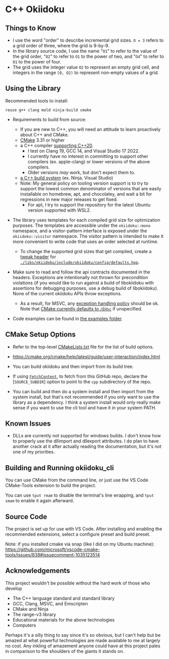 <!-- SPDX-FileCopyrightText: 2020 David Fong -->
<!-- SPDX-License-Identifier: CC0-1.0 -->
<!-- cspell:dictionaries cpp-refined -->
# C++ Okiidoku

## Things to Know

- I use the word "order" to describe incremental grid sizes. `O = 3` refers to a grid order of three, where the grid is 9-by-9.
- In the library source code, I use the name "`O1`" to refer to the value of the grid order, "`O2`" to refer to `O1` to the power of two, and "`O4`" to refer to `O1` to the power of four.
- The grid uses the integer value `O2` to represent an empty grid cell, and integers in the range `[0, O2)` to represent non-empty values of a grid.

## Using the Library

Recommended tools to install:

```none
reuse g++ clang mold ninja-build cmake
```

- Requirements to build from source:
  - If you are new to C++, you will need an attitude to learn proactively about C++ and CMake.
  - [CMake](https://cmake.org/install/) 3.31 or higher
  - a C++ compiler [supporting C++20](https://en.cppreference.com/w/cpp/compiler_support).
    - I test on Clang 19, GCC 14, and Visual Studio 17 2022.
    - I currently have no interest in committing to support other compilers (ex. apple-clang) or lower versions of the above compilers.
    - Older versions _may_ work, but don't expect them to.
  - [a C++ build system](https://cmake.org/cmake/help/latest/manual/cmake-generators.7.html) (ex. Ninja, Visual Studio)
  - Note: My general policy on tooling version support is to try to support the lowest common denominator of versions that are easily installable on homebrew, apt, and chocolatey, and wait a bit for regressions in new major releases to get fixed.
    - For apt, I try to support the repository for the latest Ubuntu version supported with WSL2.

- The library uses templates for each compiled grid size for optimization purposes. The templates are accessible under the `okiidoku::mono` namespace, and a visitor-pattern interface is exposed under the `okiidoku::visitor` namespace. The visitor pattern is intended to make it more convenient to write code that uses an order selected at runtime.
  - To change the supported grid sizes that get compiled, create a [tweak header](https://vector-of-bool.github.io/2020/10/04/lib-configuration.html#providing-a-tweak-header) for [`./libs/okiidoku/include/okiidoku/config/defaults.hpp`](./libs/okiidoku/include/okiidoku/config/defaults.hpp).

- Make sure to read and follow the api contracts documented in the headers. Exceptions are intentionally not thrown for precondition violations (if you would like to run against a build of libokiidoku with assertions for debugging purposes, use a debug build of libokiidoku). None of the current okiidoku APIs throw exceptions.
  - As a result, for MSVC, any [exception handling policy](https://docs.microsoft.com/en-us/cpp/build/reference/eh-exception-handling-model#standard-c-exception-handling) should be ok. Note that [CMake currently defaults to `/EHsc`](https://gitlab.kitware.com/cmake/cmake/-/issues/20610) if unspecified.

- Code examples can be found in [the examples folder](./libs/okiidoku/examples/).

## CMake Setup Options

- Refer to the top-level [CMakeLists.txt](./CMakeLists.txt) file for the list of build options.
- https://cmake.org/cmake/help/latest/guide/user-interaction/index.html

- You can build okiidoku and then import from its build tree.

- If using [`FetchContent`](https://cmake.org/cmake/help/latest/module/FetchContent.html), to fetch from this GitHub repo, declare the [`SOURCE_SUBDIR`] option to point to the `cpp` subdirectory of the repo.

- You can build and then do a system install and then import from the system install, but that's not recommended if you only want to use the library as a dependency. I think a system install would only really make sense if you want to use the cli tool and have it in your system PATH.

## Known Issues

- DLLs are currently not supported for windows builds. I don't know how to properly use the dllimport and dllexport attributes. I do plan to have another crack at it after actually reading the documentation, but it's not one of my priorities.

## Building and Running okiidoku\_cli

You can use CMake from the command line, or just use the VS Code CMake-Tools extension to build the project.

You can use `tput rmam` to disable the terminal's line wrapping, and `tput smam` to enable it again afterward.

## Source Code

The project is set up for use with VS Code. After installing and enabling the recommended extensions, select a configure preset and build preset.

Note: if you installed cmake via snap (like I did on my Ubuntu machine): https://github.com/microsoft/vscode-cmake-tools/issues/838#issuecomment-1035123514

## Acknowledgements

This project wouldn't be possible without the hard work of those who develop

- The C++ language standard and standard library
- GCC, Clang, MSVC, and Emscripten
- CMake and Ninja
- The range-v3 library
- Educational materials for the above technologies
- Computers

Perhaps it's a silly thing to say since it's so obvious, but I can't help but be amazed at what powerful technologies are made available to me at largely no cost. Any inkling of amazement anyone could have at this project pales in comparison to the shoulders of the giants it stands on.
